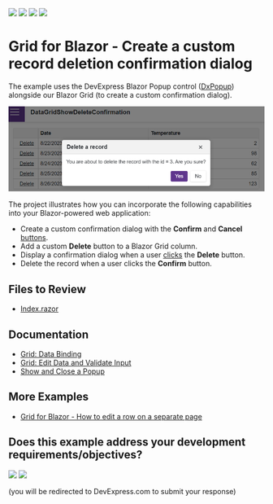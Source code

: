 <!-- default badges list -->
![](https://img.shields.io/endpoint?url=https://codecentral.devexpress.com/api/v1/VersionRange/199047075/22.2.3%2B)
[![](https://img.shields.io/badge/Open_in_DevExpress_Support_Center-FF7200?style=flat-square&logo=DevExpress&logoColor=white)](https://supportcenter.devexpress.com/ticket/details/T802166)
[![](https://img.shields.io/badge/📖_How_to_use_DevExpress_Examples-e9f6fc?style=flat-square)](https://docs.devexpress.com/GeneralInformation/403183)
[![](https://img.shields.io/badge/💬_Leave_Feedback-feecdd?style=flat-square)](#does-this-example-address-your-development-requirementsobjectives)
<!-- default badges end -->

# Grid for Blazor - Create a custom record deletion confirmation dialog

The example uses the DevExpress Blazor Popup control ([DxPopup](https://docs.devexpress.com/Blazor/DevExpress.Blazor.DxPopup)) alongside our Blazor Grid (to create a custom confirmation dialog).

![Display a custom confirmation dialog before deleting a grid record](application-page.png)

The project illustrates how you can incorporate the following capabilities into your Blazor-powered web application:

- Create a custom confirmation dialog with the **Confirm** and **Cancel** [buttons](https://docs.devexpress.com/Blazor/DevExpress.Blazor.DxButton).
- Add a custom **Delete** button to a Blazor Grid column.
- Display a confirmation dialog when a user [clicks](https://docs.devexpress.com/Blazor/DevExpress.Blazor.DxButton.Click) the **Delete** button.
- Delete the record when a user clicks the **Confirm** button.

## Files to Review

- [Index.razor](./CS/DataGridShowDeleteConfirmation/Pages/Index.razor)

## Documentation

- [Grid: Data Binding](https://docs.devexpress.com/Blazor/403737/grid/bind-to-data)
- [Grid: Edit Data and Validate Input](https://docs.devexpress.com/Blazor/403454/grid/edit-data-and-validate-input)
- [Show and Close a Popup](https://docs.devexpress.com/Blazor/DevExpress.Blazor.DxPopup#show-and-close-a-popup)

## More Examples

- [Grid for Blazor - How to edit a row on a separate page](https://supportcenter.devexpress.com/ticket/details/t802173/grid-for-blazor-how-to-edit-a-row-on-a-separate-page)
<!-- feedback -->
## Does this example address your development requirements/objectives?

[<img src="https://www.devexpress.com/support/examples/i/yes-button.svg"/>](https://www.devexpress.com/support/examples/survey.xml?utm_source=github&utm_campaign=blazor-dxgrid-show-custom-confirmation-dialog&~~~was_helpful=yes) [<img src="https://www.devexpress.com/support/examples/i/no-button.svg"/>](https://www.devexpress.com/support/examples/survey.xml?utm_source=github&utm_campaign=blazor-dxgrid-show-custom-confirmation-dialog&~~~was_helpful=no)

(you will be redirected to DevExpress.com to submit your response)
<!-- feedback end -->
